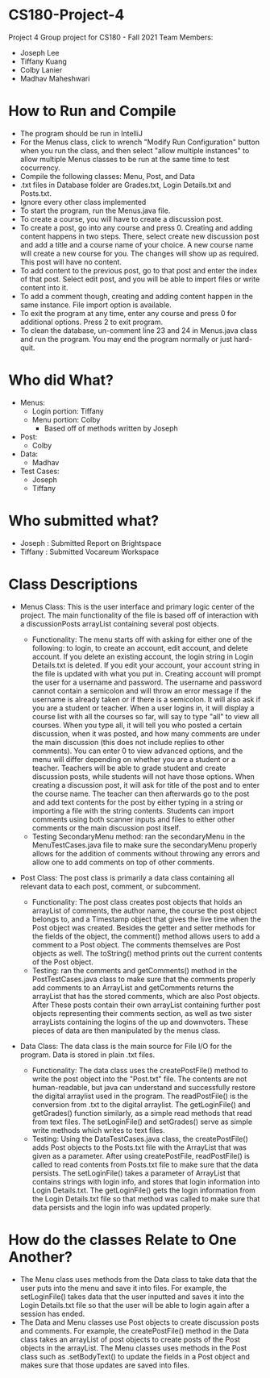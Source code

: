 # CS180-Project-4
Project 4 Group project for CS180 - Fall 2021 Team
Members:
- Joseph Lee
- Tiffany Kuang
- Colby Lanier
- Madhav Maheshwari

# How to Run and Compile

- The program should be run in IntelliJ
- For the Menus class, click to wrench "Modify Run Configuration" button when you run the class, and then select "allow multiple instances" to allow multiple Menus classes to be run at the same time to test cocurrency.
- Compile the following classes: Menu, Post, and Data
- .txt files in Database folder are Grades.txt, Login Details.txt and Posts.txt.
- Ignore every other class implemented
- To start the program, run the Menus.java file.
- To create a course, you will have to create a discussion post.
- To create a post, go into any course and press 0. Creating and adding content happens in two steps. There, select create new discussion post and add a title and a course name of your choice. A new course name will create a new course for you. The changes will show up as required. This post will have no content.
- To add content to the previous post, go to that post and enter the index of that post. Select edit post, and you will be able to import files or write content into it.
- To add a comment though, creating and adding content happen in the same instance. File import option is available.
- To exit the program at any time, enter any course and press 0 for additional options. Press 2 to exit program.
- To clean the database, un-comment line 23 and 24 in Menus.java class and run the program. You may end the program normally or just hard-quit.

# Who did What?
- Menus:
  - Login portion: Tiffany
  - Menu portion: Colby
    - Based off of methods written by Joseph
- Post:
  - Colby
- Data:
  - Madhav
- Test Cases:
  - Joseph
  - Tiffany

# Who submitted what?
- Joseph : Submitted Report on Brightspace
- Tiffany : Submitted Vocareum Workspace

# Class Descriptions

- Menus Class: This is the user interface and primary logic center of the project. The main functionality of the file is
  based off of interaction with a discussionPosts arrayList containing several post objects.
  -  Functionality: The menu starts off with asking for either one of the following: to login, to create an account, edit account, and delete account. If you delete an existing account, the login string in Login Details.txt is deleted. If you edit your account, your account string in the file is updated with what you put in. Creating account will prompt the user for a username and password. The username and password cannot contain a semicolon and will throw an error message if the username is already taken or if there is a semicolon. It will also ask if you are a student or teacher. When a user logins in, it will display a course list with all the courses so far, will say to type "all" to view all courses. When you type all, it will tell you who posted a certain discussion, when it was posted, and how many comments are under the main discussion (this does not include replies to other comments). You can enter 0 to view advanced options, and the menu will differ depending on whether you are a student or a teacher. Teachers will be able to grade student and create discussion posts, while students will not have those options. When creating a discussion post, it will ask for title of the post and to enter the course name. The teacher can then afterwards go to the post and add text contents for the post by either typing in a string or importing a file with the string contents. Students can import comments using both scanner inputs and files to either other comments or the main discussion post itself.
  - Testing SecondaryMenu method: ran the secondaryMenu in the MenuTestCases.java file to make sure the secondaryMenu properly    allows for the addition of comments without throwing any errors and allow one to add comments on top of other comments.

- Post Class: The post class is primarily a data class containing all relevant data to each post, comment, or subcomment.
  - Functionality: The post class creates post objects that holds an arrayList of comments, the author name, the course the post object belongs to, and a Timestamp object that gives the live time when the Post object was created. Besides the getter and setter methods for the fields of the object, the comment() method allows users to add a comment to a Post object. The comments themselves are Post objects as well. The toString() method prints out the current contents of the Post object.
  - Testing: ran the comments and getComments() method in the PostTestCases.java class to make sure that the comments properly add comments to an ArrayList and getComments returns the arrayList that has the stored comments, which are also Post objects. After
    These posts contain their own arrayList containing further post objects representing their comments section, as well as
    two sister arrayLists containing the logins of the up and downvoters. These pieces of data are then manipulated by the
    menus class.
- Data Class: The data class is the main source for File I/O for the program. Data is stored in plain .txt files.
  - Functionality: The data class uses the createPostFile() method to write the post object into the "Post.txt" file. The contents are not human-readable, but java can understand and successfully restore the digital arraylist used in the program. The readPostFile() is the conversion from .txt to the digital arraylist. The getLoginFile() and getGrades() function similarly, as a simple read methods that read from text files. The setLoginFile() and setGrades() serve as simple write methods which writes to text files.
  - Testing: Using the DataTestCases.java class, the createPostFile() adds Post objects to the Posts.txt file with the ArrayList that was given as a parameter. After using createPostFile, readPostFile() is called to read contents from Posts.txt file to make sure that the data persists. The setLoginFile() takes a parameter of ArrayList that contains strings with login info, and stores that login information into Login Details.txt. The getLoginFile() gets the login information from the Login Details.txt file so that method was called to make sure that data persists and the login info was updated properly.

# How do the classes Relate to One Another?
- The Menu class uses methods from the Data class to take data that the user puts into the menu and save it into files. For example, the setLoginFile() takes data that the user inputted and saves it into the Login Details.txt file so that the user will be able to login again after a session has ended.
- The Data and Menu classes use Post objects to create discussion posts and comments. For example, the createPostFile() method in the Data class takes an arrayList of post objects to create posts of the Post objects in the arrayList. The Menu classes uses methods in the Post class such as .setBodyText() to update the fields in a Post object and makes sure that those updates are saved into files.

